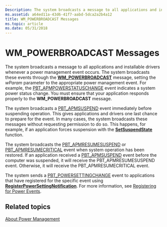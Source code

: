 ```yaml
---
Description: The system broadcasts a message to all applications and installable drivers whenever a power management event occurs.
ms.assetid: a64ed11a-43d6-41f7-aabd-5dca2a2b4a12
title: WM_POWERBROADCAST Messages
ms.topic: article
ms.date: 05/31/2018
---
```


# WM\_POWERBROADCAST Messages

The system broadcasts a message to all applications and installable drivers whenever a power management event occurs. The system broadcasts these events through the [**WM\_POWERBROADCAST**](wm-powerbroadcast.md) message, setting the *wParam* parameter to the appropriate power management event. For example, the [PBT\_APMPOWERSTATUSCHANGE](pbt-apmpowerstatuschange.md) event indicates a system power status change. You must ensure that your application responds properly to the **WM\_POWERBROADCAST** message.

The system broadcasts a [PBT\_APMSUSPEND](pbt-apmsuspend.md) event immediately before suspending operation. This gives applications and drivers one last chance to prepare for the event. In many cases, the system broadcasts these messages without requesting permission to do so. This happens, for example, if an application forces suspension with the [**SetSuspendState**](/windows/desktop/api/PowrProf/nf-powrprof-setsuspendstate) function.

The system broadcasts the [PBT\_APMRESUMESUSPEND](pbt-apmresumesuspend.md) or [PBT\_APMRESUMECRITICAL](pbt-apmresumecritical.md) event when system operation has been restored. If an application received a [PBT\_APMSUSPEND](pbt-apmsuspend.md) event before the computer was suspended, it will receive the PBT\_APMRESUMESUSPEND event. Otherwise, it will receive the PBT\_APMRESUMECRITICAL event.

The system sends a [PBT\_POWERSETTINGCHANGE](pbt-powersettingchange.md) event to applications that have registered for the specific event using [**RegisterPowerSettingNotification**](/windows/desktop/api/WinUser/nf-winuser-registerpowersettingnotification). For more information, see [Registering for Power Events](registering-for-power-events.md).

## Related topics

<dl> <dt>

[About Power Management](about-power-management.md)
</dt> </dl>

 

 



